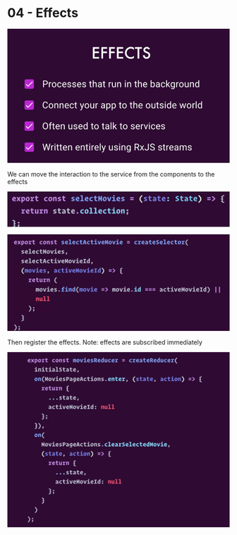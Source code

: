 # 04 - Effects

![](../.gitbook/assets/image%20%2842%29.png)

We can move the interaction to the service from the components to the effects

![](../.gitbook/assets/image%20%283%29.png)

![](../.gitbook/assets/image%20%289%29.png)

Then register the effects. Note: effects are subscribed immediately

![](../.gitbook/assets/image%20%2815%29.png)


